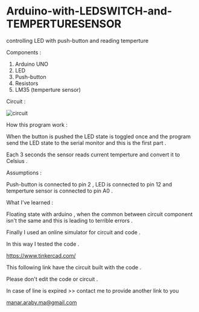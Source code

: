 # Arduino-with-LEDSWITCH-and-TEMPERTURESENSOR
controlling LED with push-button and reading temperture

Components : 

1) Arduino UNO
2) LED
3) Push-button
4) Resistors
5) LM35 (temperture sensor)

Circuit :





![circuit](https://preview.ibb.co/cSNP2J/Capture.png)

How this program work : 


When the button is pushed the LED state is toggled once and the program send the LED state to the serial monitor and this is the first part .

Each 3 seconds the sensor reads current temperture and convert it to Celsius .

Assumptions :


Push-button is connected to pin 2 , LED is connected to pin 12 and temperture sensor is connected to pin A0 .

What I've learned : 

Floating state with arduino , when the common between circuit component isn't the same and this is leading to terrible errors .

Finally I used an online simulator for circuit and code .


In this way I tested the code .


https://www.tinkercad.com/ 

This following link have the circuit built with the code .

Please don't edit the code or circuit .

In case of line is expired >> contact me to provide another link to you 


manar.araby.ma@gmail.com
